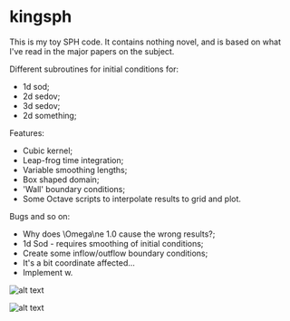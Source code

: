 # kingsph

This is my toy SPH code. It contains nothing novel, and is based on what I've read in the major papers on the subject.

Different subroutines for initial conditions for:
  * 1d sod;
  * 2d sedov;
  * 3d sedov;
  * 2d something;

Features:
  * Cubic kernel;
  * Leap-frog time integration;
  * Variable smoothing lengths;
  * Box shaped domain;
  * 'Wall' boundary conditions;
  * Some Octave scripts to interpolate results to grid and plot.

Bugs and so on:
  * Why does \Omega\ne 1.0 cause the wrong results?;
  * 1d Sod - requires smoothing of initial conditions;
  * Create some inflow/outflow boundary conditions;
  * It's a bit coordinate affected...
  * Implement w.

![alt text](https://raw.githubusercontent.com/jrcking/kingsph/master/img/tron.jpg  "Sedov explosion particle positions")

![alt text](https://raw.githubusercontent.com/jrcking/kingsph/master/img/tron2.jpg  "Sedov explosion viewed the proper way!")

